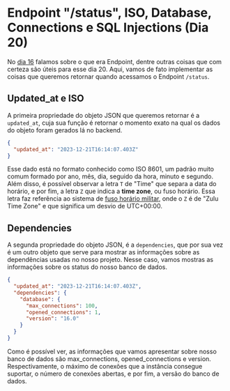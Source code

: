 # Endpoint "/status", ISO, Database, Connections e SQL Injections (Dia 20)
No [dia 16](https://github.com/hananitallyson/curso.dev/blob/main/dias/dia16.md#endpoint) falamos sobre o que era Endpoint, dentre outras coisas que com certeza são úteis para esse dia 20. Aqui, vamos de fato implementar as coisas que queremos retornar quando acessamos o Endpoint `/status`.

## Updated_at e ISO
A primeira propriedade do objeto JSON que queremos retornar é a `updated_at`, cuja sua função é retornar o momento exato na qual os dados do objeto foram gerados lá no backend.

```json
{
  "updated_at": "2023-12-21T16:14:07.403Z"
}
```

Esse dado está no formato conhecido como ISO 8601, um padrão muito comum formado por ano, mês, dia, seguido da hora, minuto e segundo. Além disso, é possível observar a letra `T` de "Time" que separa a data do horário, e por fim, a letra `Z` que indica a **time zone**, ou fuso horário. Essa letra faz referência ao sistema de [fuso horário militar](https://en.wikipedia.org/wiki/Military_time_zone), onde o `Z` é de "Zulu Time Zone" e que significa um desvio de UTC+00:00.

## Dependencies
A segunda propriedade do objeto JSON, é a `dependencies`, que por sua vez é um outro objeto que serve para mostrar as informações sobre as dependências usadas no nosso projeto. Nesse caso, vamos mostras as informações sobre os status do nosso banco de dados.

```json
{
  "updated_at": "2023-12-21T16:14:07.403Z",
  "dependencies": {
    "database": {
      "max_connections": 100,
      "opened_connections": 1,
      "version": "16.0"
    }
  }
}
```

Como é possível ver, as informações que vamos apresentar sobre nosso banco de dados são max_connections, opened_connections e version. Respectivamente, o máximo de conexões que a instância consegue suportar, o número de conexões abertas, e por fim, a versão do banco de dados.
